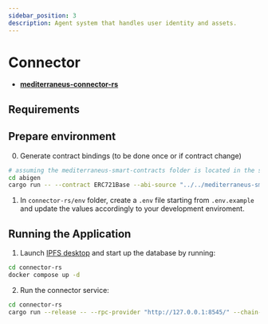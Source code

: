 ```yaml
---
sidebar_position: 3
description: Agent system that handles user identity and assets.
---
```


# Connector

- [**mediterraneus-connector-rs**](https://github.com/Cybersecurity-LINKS/mediterraneus-connector-rs)

## Requirements

## Prepare environment

0. Generate contract bindings (to be done once or if contract change)
```sh
# assuming the mediterraneus-smart-contracts folder is located in the same root folder of mediterraneus-connector-rs
cd abigen
cargo run -- --contract ERC721Base --abi-source "../../mediterraneus-smart-contracts/artifacts/contracts/ERC721Base.sol/ERC721Base.json"
```
1. In `connector-rs/env` folder, create a `.env` file starting from `.env.example` and update the values accordingly to your development enviroment. 

## Running the Application

1. Launch [IPFS desktop](https://docs.ipfs.tech/install/ipfs-desktop/) and start up the database by running:
```sh
cd connector-rs
docker compose up -d
```
2. Run the connector service:
```sh
cd connector-rs
cargo run --release -- --rpc-provider "http://127.0.0.1:8545/" --chain-id 31337
```